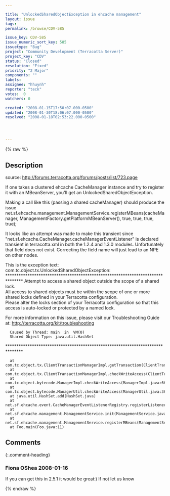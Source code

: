 ```yaml
---

title: "UnlockedSharedObjectException in ehcache management"
layout: issue
tags: 
permalink: /browse/CDV-585

issue_key: CDV-585
issue_numeric_sort_key: 585
issuetype: "Bug"
project: "Community Development (Terracotta Server)"
project_key: "CDV"
status: "Closed"
resolution: "Fixed"
priority: "2 Major"
components: ""
labels: 
assignee: "hhuynh"
reporter: "teck"
votes:  0
watchers: 0

created: "2008-01-15T17:50:07.000-0500"
updated: "2008-01-30T18:06:07.000-0500"
resolved: "2008-01-18T02:53:22.000-0500"




---
```


{% raw %}

## Description

<div markdown="1" class="description">

source: http://forums.terracotta.org/forums/posts/list/723.page

If one takes a clustered ehcache CacheManager instance and try to register it with an MBeanServer, you'll get an UnlockedSharedObjectException. 

Making a call like this (passing a shared cacheManager) should produce the issue
net.sf.ehcache.management.ManagementService.registerMBeans(cacheManager, ManagementFactory.getPlatformMBeanServer(), true, true, true, true);

It looks like an attempt was made to make this transient since "net.sf.ehcache.CacheManager.cacheManagerEventListener" is declared transient in terracotta.xml in both the 1.2.4 and 1.3.0 modules. Unfortunately that field does not exist. Correcting the field name will just lead to an NPE on other nodes. 

This is the exception text:
  com.tc.object.tx.UnlockedSharedObjectException: 
  \*\*\*\*\*\*\*\*\*\*\*\*\*\*\*\*\*\*\*\*\*\*\*\*\*\*\*\*\*\*\*\*\*\*\*\*\*\*\*\*\*\*\*\*\*\*\*\*\*\*\*\*\*\*\*\*\*\*\*\*\*\*\*\*\*\*\*\*\*\*\*\*\*\*\*\*\*\*\*
  Attempt to access a shared object outside the scope of a shared lock.  
  All access to shared objects must be within the scope of one or more shared locks defined in your Terracotta configuration.  
  Please alter the locks section of your Terracotta configuration so that this access is auto-locked or protected by a named lock.

  For more information on this issue, please visit our Troubleshooting Guide at:
   http://terracotta.org/kit/troubleshooting


      Caused by Thread: main  in  VM(0)
      Shared Object Type: java.util.HashSet
  \*\*\*\*\*\*\*\*\*\*\*\*\*\*\*\*\*\*\*\*\*\*\*\*\*\*\*\*\*\*\*\*\*\*\*\*\*\*\*\*\*\*\*\*\*\*\*\*\*\*\*\*\*\*\*\*\*\*\*\*\*\*\*\*\*\*\*\*\*\*\*\*\*\*\*\*\*\*\*

	  at com.tc.object.tx.ClientTransactionManagerImpl.getTransaction(ClientTransactionManagerImpl.java:278)
	  at com.tc.object.tx.ClientTransactionManagerImpl.checkWriteAccess(ClientTransactionManagerImpl.java:291)
	  at com.tc.object.bytecode.ManagerImpl.checkWriteAccess(ManagerImpl.java:662)
	  at com.tc.object.bytecode.ManagerUtil.checkWriteAccess(ManagerUtil.java:364)
	  at java.util.HashSet.add(HashSet.java)
	  at net.sf.ehcache.event.CacheManagerEventListenerRegistry.registerListener(CacheManagerEventListenerRegistry.java:65)
	  at net.sf.ehcache.management.ManagementService.init(ManagementService.java:137)
	  at net.sf.ehcache.management.ManagementService.registerMBeans(ManagementService.java:110)
	  at Foo.main(Foo.java:11)



</div>

## Comments


{:.comment-heading}
### **Fiona OShea** <span class="date">2008-01-16</span>

<div markdown="1" class="comment">

If you can get this in 2.5.1 it would be great:) If not let us know

</div>



{% endraw %}
